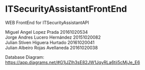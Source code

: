 # ITSecurityAssistantFrontEnd
WEB FrontEnd for ITSecurityAssistantAPI

Miguel Angel Lopez Prada 20161020534  
Jorge Andres Lucero Hernández 20151020082  
Julian Stiven Higuera Hurtado 20161020041  
Julian Albeiro Rojas Avellaneda 20161020038

Database Diagram:
https://app.diagrams.net/#G1jJZlh3sE82JW1JqyRLa6tii5cMjJe_E6

